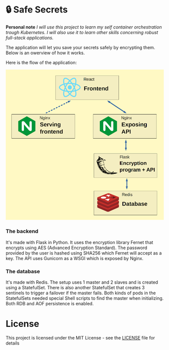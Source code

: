 # 🔒 Safe Secrets

**Personal note** _I will use this project to learn my self container orchestration trough Kubernetes. I will also use it to learn other skills concerning robust full-stack applications._

The application will let you save your secrets safely by encrypting them. Below is an owerview of how it works.

Here is the flow of the application:

![](diagram.png)

### The backend

It's made with Flask in Python. It uses the encryption library Fernet that encrypts using AES (Advanced Encryption Standard). The password provided by the user is hashed using SHA256 which Fernet will accept as a key.
The API uses Gunicorn as a WSGI which is exposed by Nginx.

### The database

It's made with Redis. The setup uses 1 master and 2 slaves and is created using a StatefulSet. There is also another StatefulSet that creates 3 sentinels to trigger a failover if the master fails. Both kinds of pods in the StatefulSets needed special Shell scripts to find the master when initializing.
Both RDB and AOF persistence is enabled.

# License

This project is licensed under the MIT License - see the [LICENSE](LICENSE) file for details
